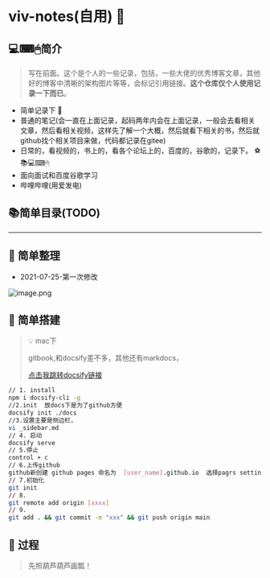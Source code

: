 #    viv-notes(自用) 🍭

## 💻⌨🖱简介 

> 写在前面。这个是个人的一些记录，包括，一些大佬的优秀博客文章，其他好的博客中清晰的架构图片等等，会标记引用链接。**这个仓库仅个人使用记录一下而已**。

- 简单记录下 :boy:
- 普通的笔记(会一直在上面记录，起码两年内会在上面记录，一般会去看相关文章，然后看相关视频，这样先了解一个大概，然后就看下相关的书，然后就github找个相关项目来做，代码都记录在gitee)
- 日常的，看视频的，书上的，看各个论坛上的，百度的，谷歌的，记录下。 ⚽📚💻⌨🖱
- 面向面试和百度谷歌学习
- 哔哩哔哩(用爱发电)



## :books:简单目录(TODO)


---

## :notebook: 简单整理





- 2021-07-25-第一次修改

![image.png](https://p9-juejin.byteimg.com/tos-cn-i-k3u1fbpfcp/f35b0256176b4fe4a78ba0d76c53c90e~tplv-k3u1fbpfcp-watermark.image)



## :apple: 简单搭建

>  :bulb: mac下
>
> gitbook,和docsify差不多，其他还有markdocs，
>
> [点击我跳转docsify链接](https://docsify.js.org/#/quickstart)

```sh
// 1. install
npm i docsify-cli -g
//2.init  放docs下是为了github方便
docsify init ./docs
//3.设置主要是侧边栏，
vi _sidebar.md 
// 4. 启动
docsify serve
// 5.停止
control + c
// 6.上传github
github新创建 github pages 命名为  [user_name].github.io  选择pagrs settings 选择 main  docs 点击save
// 7.初始化
git init
// 8. 
git remote add origin [xxxx]
// 9.
git add . && git commit -m "xxx" && git push origin main
```





## :palm_tree: 过程

> 先照葫芦葫芦画瓢！






